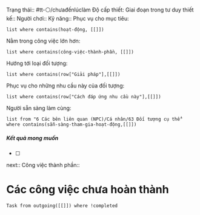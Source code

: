 Trạng thái:: #tt-⚪/chưađếnlúclàm
Độ cấp thiết:
Giai đoạn trong tư duy thiết kế:: 
Người chơi::
Kỹ năng::
Phục vụ cho mục tiêu:
```dataview
list where contains(hoạt-động, [[]])
```
Nằm trong công việc lớn hơn:
```dataview
list where contains(công-việc-thành-phần, [[]])
```
Hướng tới loại đối tượng:
```dataview
list where contains(row["Giải pháp"],[[]])
```
Phục vụ cho những nhu cầu này của đối tượng:
```dataview
list where contains(row["Cách đáp ứng nhu cầu này"],[[]])
```
Người sẵn sàng làm cùng:
```dataview
list from "6 Các bên liên quan (NPC)/Cá nhân/63 Đối tượng cụ thể" where contains(sẵn-sàng-tham-gia-hoạt-động,[[]])
```

##### Kết quả mong muốn
- [ ] 
next::
Công việc thành phần::
# Các công việc chưa hoàn thành
```dataview
Task from outgoing([[]]) where !completed
```


